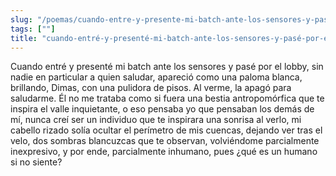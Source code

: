 ```yaml
---
slug: "/poemas/cuando-entre-y-presente-mi-batch-ante-los-sensores-y-pase-por-el-lobby"
tags: [""]
title: "cuando-entré-y-presenté-mi-batch-ante-los-sensores-y-pasé-por-el-lobby"
---
```

Cuando entré y presenté mi batch ante los sensores y pasé por el lobby, sin nadie en particular a quien saludar, apareció como una paloma blanca, brillando, Dimas, con una pulidora de pisos. Al verme, la apagó para saludarme. Él no me trataba como si fuera una bestia antropomórfica que te inspira el valle inquietante, o eso pensaba yo que pensaban los demás de mí, nunca creí ser un individuo que te inspirara una sonrisa al verlo, mi cabello rizado solía ocultar el perímetro de mis cuencas, dejando ver tras el velo, dos sombras blancuzcas que te observan, volviéndome parcialmente inexpresivo, y por ende, parcialmente inhumano, pues ¿qué es un humano si no siente?